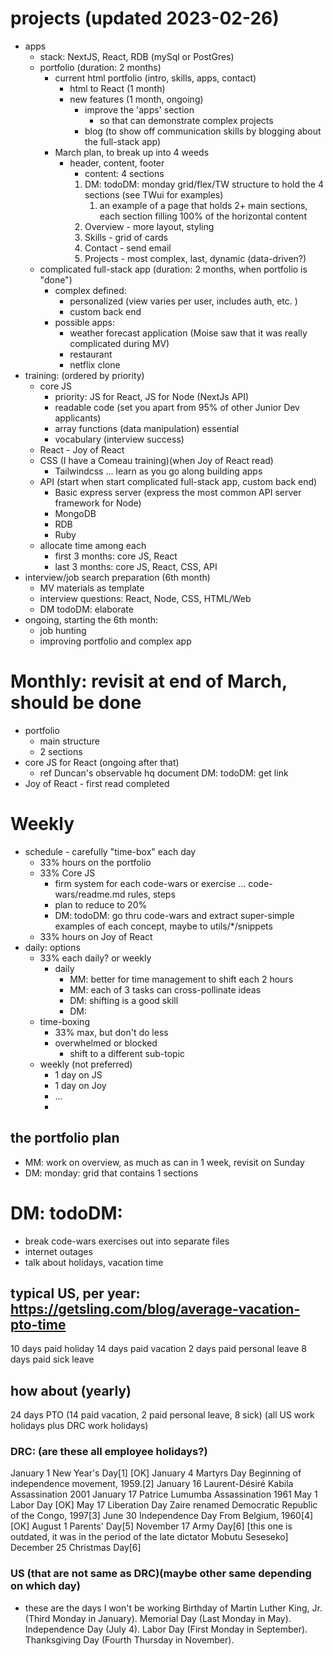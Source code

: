 

# projects (updated 2023-02-26)
* apps
  * stack: NextJS, React, RDB (mySql or PostGres)
  * portfolio (duration: 2 months)
    * current html portfolio (intro, skills, apps, contact) 
      * html to React (1 month)
      * new features (1 month, ongoing)
        * improve the 'apps' section
          * so that can demonstrate complex projects
        * blog (to show off communication skills by blogging about the full-stack app)
    * March plan, to break up into 4 weeds
      * header, content, footer
        * content: 4 sections
        1. DM: todoDM: monday grid/flex/TW structure to hold the 4 sections (see TWui for examples)
           1. an example of a page that holds 2+ main sections, each section filling 100% of the horizontal content
        2. Overview - more layout, styling
        3. Skills - grid of cards
        4. Contact - send email
        5. Projects - most complex, last, dynamic (data-driven?)
  * complicated full-stack app (duration: 2 months, when portfolio is "done")
    * complex defined:
      * personalized (view varies per user, includes auth, etc. )
      * custom back end
    * possible apps:
      * weather forecast application (Moise saw that it was really complicated during MV)
      * restaurant
      * netflix clone
* training: (ordered by priority)
  * core JS
    * priority: JS for React, JS for Node (NextJs API)
    * readable code (set you apart from 95% of other Junior Dev applicants)
    * array functions (data manipulation) essential
    * vocabulary (interview success)
  * React - Joy of React
  * CSS (I have a Comeau training)(when Joy of React read)
    * Tailwindcss ... learn as you go along building apps
  * API (start when start complicated full-stack app, custom back end)
    * Basic express server (express the most common API server framework for Node)
    * MongoDB
    * RDB
    * Ruby
  * allocate time among each
    * first 3 months: core JS, React
    * last 3 months: core JS, React, CSS, API
* interview/job search preparation (6th month)
  * MV materials as template
  * interview questions: React, Node, CSS, HTML/Web
  * DM todoDM: elaborate
* ongoing, starting the 6th month:
  * job hunting
  * improving portfolio and complex app

# Monthly: revisit at end of March, should be done
* portfolio
  * main structure
  * 2 sections
* core JS for React (ongoing after that)
  * ref Duncan's observable hq document DM: todoDM: get link
* Joy of React - first read completed


# Weekly
* schedule - carefully "time-box" each day
  * 33% hours on the portfolio
  * 33% Core JS
    * firm system for each code-wars or exercise ... code-wars/readme.md rules, steps
    * plan to reduce to 20%
    * DM: todoDM: go thru code-wars and extract super-simple examples of each concept, maybe to utils/*/snippets
  * 33% hours on Joy of React
* daily: options
  * 33% each daily? or weekly
    * daily
      * MM: better for time management to shift each 2 hours
      * MM: each of 3 tasks can cross-pollinate ideas
      * DM: shifting is a good skill
      * DM: 
  * time-boxing
    * 33% max, but don't do less
    * overwhelmed or blocked
      * shift to a different sub-topic
  * weekly (not preferred)
    * 1 day on JS
    * 1 day on Joy
    * ...
    * 
## the portfolio plan
  * MM: work on overview, as much as can in 1 week, revisit on Sunday
  * DM: monday: grid that contains 1 sections

# DM: todoDM:
* break code-wars exercises out into separate files
* internet outages
* talk about holidays, vacation time
## typical US, per year: https://getsling.com/blog/average-vacation-pto-time
10 days paid holiday 
14 days paid vacation
2 days paid personal leave
8 days paid sick leave
## how about (yearly)
24 days PTO (14 paid vacation, 2 paid personal leave, 8 sick)
(all US work holidays plus DRC work holidays)

### DRC: (are these all employee holidays?)
January 1	New Year's Day[1]	[OK]
January 4	Martyrs Day	Beginning of independence movement, 1959.[2]
January 16	Laurent-Désiré Kabila Assassination	2001
January 17	Patrice Lumumba Assassination	1961
May 1	Labor Day	[OK]
May 17	Liberation Day	Zaire renamed Democratic Republic of the Congo, 1997[3]
June 30	Independence Day	From Belgium, 1960[4] [OK]
August 1	Parents' Day[5]	
November 17	Army Day[6]	[this one is outdated, it was in the period of the late dictator Mobutu Seseseko]
December 25	Christmas Day[6]
<!-- MM: It seems like my vacation days are so many than yours, for that I can pick only the three most important and drop the rest. They are not necessary. -->

### US (that are not same as DRC)(maybe other same depending on which day)
* these are the days I won't be working
Birthday of Martin Luther King, Jr. (Third Monday in January).
Memorial Day (Last Monday in May).
Independence Day (July 4).
Labor Day (First Monday in September).
Thanksgiving Day (Fourth Thursday in November).
